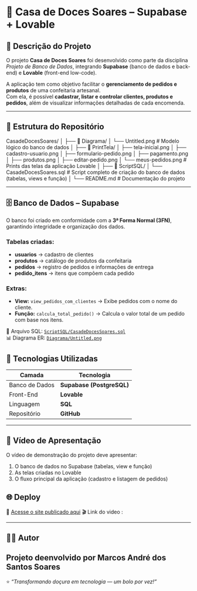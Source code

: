 # 🍰 Casa de Doces Soares – Supabase + Lovable  

## 📌 Descrição do Projeto  
O projeto **Casa de Doces Soares** foi desenvolvido como parte da disciplina *Projeto de Banco de Dados*, integrando **Supabase** (banco de dados e back-end) e **Lovable** (front-end low-code). 

A aplicação tem como objetivo facilitar o **gerenciamento de pedidos e produtos** de uma confeitaria artesanal.  
Com ela, é possível **cadastrar, listar e controlar clientes, produtos e pedidos**, além de visualizar informações detalhadas de cada encomenda.  

---

## 📂 Estrutura do Repositório  

CasadeDocesSoares/
│
├── 📁 Diagrama/
│ └── Untitled.png # Modelo lógico do banco de dados
│
├── 📁 PrintTela/
│   ├── tela-inicial.png
│   ├── cadastro-usuario.png
│   ├── formulario-pedido.png
│   ├── pagamento.png
│   ├── produtos.png
│   ├── editar-pedido.png
│   └── meus-pedidos.png # Prints das telas da aplicação Lovable
│
├── 📁 ScriptSQL/
│ └── CasadeDocesSoares.sql # Script completo de criação do banco de dados (tabelas, views e função)
│
└── README.md # Documentação do projeto

---

## 🗄️ Banco de Dados – Supabase  

O banco foi criado em conformidade com a **3ª Forma Normal (3FN)**, garantindo integridade e organização dos dados.  

### Tabelas criadas:
- **usuarios** → cadastro de clientes  
- **produtos** → catálogo de produtos da confeitaria  
- **pedidos** → registro de pedidos e informações de entrega  
- **pedido_itens** → itens que compõem cada pedido  

### Extras:
- **View:** `view_pedidos_com_clientes` → Exibe pedidos com o nome do cliente.  
- **Função:** `calcula_total_pedido()` → Calcula o valor total de um pedido com base nos itens.  

📄 Arquivo SQL: [`ScriptSQL/CasadeDocesSoares.sql`](ScriptSQL/CasadeDocesSoares.sql)  
📊 Diagrama ER: [`Diagrama/Untitled.png`](Diagrama/Untitled.png)  


## 🚀 Tecnologias Utilizadas  

| Camada | Tecnologia |
|--------|-------------|
| Banco de Dados | **Supabase (PostgreSQL)** |
| Front-End | **Lovable** |
| Linguagem | **SQL** |
| Repositório | **GitHub** |

---

## 🎥 Vídeo de Apresentação  
O vídeo de demonstração do projeto deve apresentar:  
1. O banco de dados no Supabase (tabelas, view e função)  
2. As telas criadas no Lovable  
3. O fluxo principal da aplicação (cadastro e listagem de pedidos)  

## 🌐 Deploy  
🔗 [Acesse o site publicado aqui](https://abre.ai/casadedocessoares) 
🎬 Link do video :

---

## 👨‍💻 Autor  

**Projeto deenvolvido por Marcos André dos Santos Soares**  
---

⭐ *“Transformando doçura em tecnologia — um bolo por vez!”*
